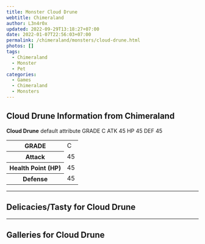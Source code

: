 ```yaml
---
title: Monster Cloud Drune
webtitle: Chimeraland
author: L3n4r0x
updated: 2022-09-29T13:18:27+07:00
date: 2022-01-07T22:56:03+07:00
permalink: /chimeraland/monsters/cloud-drune.html
photos: []
tags:
  - Chimeraland
  - Monster
  - Pet
categories:
  - Games
  - Chimeraland
  - Monsters
---
```


<section id="bootstrap-wrapper"><link rel="stylesheet" href="https://cdn.statically.io/gh/dimaslanjaka/Web-Manajemen/40ac3225/css/bootstrap-4.5-wrapper.css"/><h2>Cloud Drune Information from Chimeraland</h2><p><b>Cloud Drune</b> default attribute GRADE C ATK 45 HP 45 DEF 45<table><tr><th>GRADE</th><td>C</td></tr><tr><th>Attack</th><td>45</td></tr><tr><th>Health Point (HP)</th><td>45</td></tr><tr><th>Defense</th><td>45</td></tr></table></p><hr/><h2>Delicacies/Tasty for Cloud Drune</h2><hr/><div id="gallery"><h2>Galleries for Cloud Drune</h2><div class="row"></div></div></section>